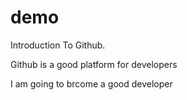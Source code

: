 # demo
Introduction To Github.

Github is a good platform for developers

I am going to brcome a good developer